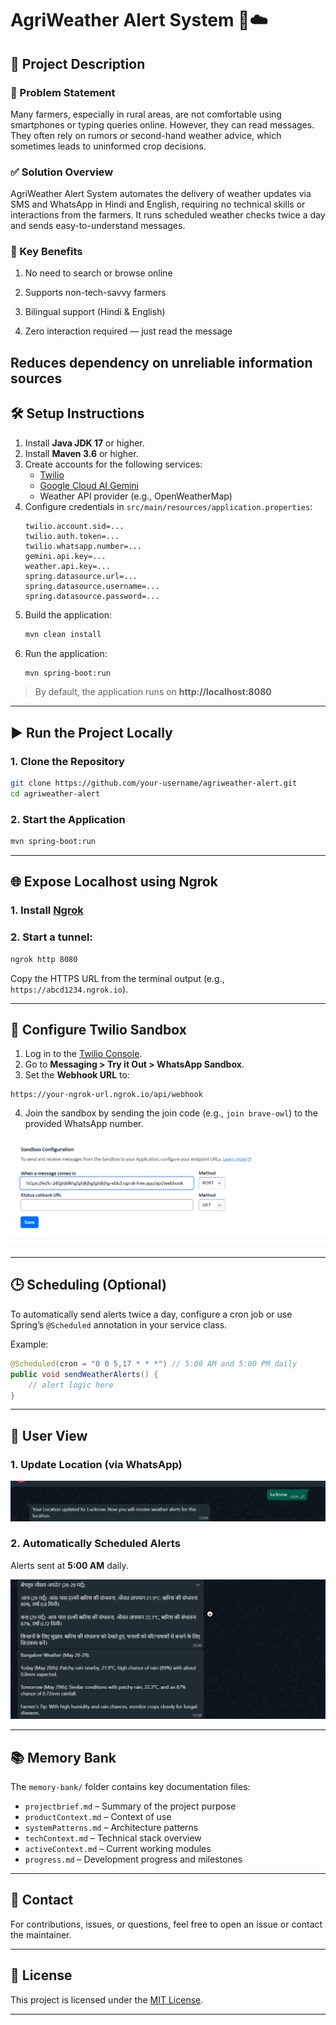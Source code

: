 # AgriWeather Alert System 🌾☁️

## 📌 Project Description

### 🎯 Problem Statement

Many farmers, especially in rural areas, are not comfortable using smartphones or typing queries online. However, they can read messages. They often rely on rumors or second-hand weather advice, which sometimes leads to uninformed crop decisions.

### ✅ Solution Overview

AgriWeather Alert System automates the delivery of weather updates via SMS and WhatsApp in Hindi and English, requiring no technical skills or interactions from the farmers. It runs scheduled weather checks twice a day and sends easy-to-understand messages.

### 🌟 Key Benefits

1. No need to search or browse online

2. Supports non-tech-savvy farmers

3. Bilingual support (Hindi & English)

4. Zero interaction required — just read the message

Reduces dependency on unreliable information sources
---

## 🛠️ Setup Instructions

1. Install **Java JDK 17** or higher.
2. Install **Maven 3.6** or higher.
3. Create accounts for the following services:
    - [Twilio](https://www.twilio.com/)
    - [Google Cloud AI Gemini](https://aistudio.google.com/)
    - Weather API provider (e.g., OpenWeatherMap)
4. Configure credentials in `src/main/resources/application.properties`:
   ```properties
   twilio.account.sid=...
   twilio.auth.token=...
   twilio.whatsapp.number=...
   gemini.api.key=...
   weather.api.key=...
   spring.datasource.url=...
   spring.datasource.username=...
   spring.datasource.password=...
   ```
5. Build the application:
   ```bash
   mvn clean install
   ```
6. Run the application:
   ```bash
   mvn spring-boot:run
   ```

> By default, the application runs on **http://localhost:8080**

---

## ▶️ Run the Project Locally

### 1. Clone the Repository

```bash
git clone https://github.com/your-username/agriweather-alert.git
cd agriweather-alert
```

### 2. Start the Application

```bash
mvn spring-boot:run
```

---

## 🌐 Expose Localhost using Ngrok

### 1. Install [Ngrok](https://ngrok.com/download)

### 2. Start a tunnel:

```bash
ngrok http 8080
```

Copy the HTTPS URL from the terminal output (e.g., `https://abcd1234.ngrok.io`).

---

## 💬 Configure Twilio Sandbox

1. Log in to the [Twilio Console](https://www.twilio.com/console).
2. Go to **Messaging > Try it Out > WhatsApp Sandbox**.
3. Set the **Webhook URL** to:

```
https://your-ngrok-url.ngrok.io/api/webhook
```

4. Join the sandbox by sending the join code (e.g., `join brave-owl`) to the provided WhatsApp number.

![Twilio Sandbox Config](screenshots/sandbox-config.png)

---

## 🕒 Scheduling (Optional)

To automatically send alerts twice a day, configure a cron job or use Spring’s `@Scheduled` annotation in your service class.

Example:

```java
@Scheduled(cron = "0 0 5,17 * * *") // 5:00 AM and 5:00 PM daily
public void sendWeatherAlerts() {
    // alert logic here
}
```

---

## 📱 User View

### 1. Update Location (via WhatsApp)

![Update Location](screenshots/update-location.png)

### 2. Automatically Scheduled Alerts

Alerts sent at **5:00 AM** daily.

![Scheduled Alert](screenshots/scheduled-alerts.png)

---

## 📚 Memory Bank

The `memory-bank/` folder contains key documentation files:

- `projectbrief.md` – Summary of the project purpose
- `productContext.md` – Context of use
- `systemPatterns.md` – Architecture patterns
- `techContext.md` – Technical stack overview
- `activeContext.md` – Current working modules
- `progress.md` – Development progress and milestones

---

## 📩 Contact

For contributions, issues, or questions, feel free to open an issue or contact the maintainer.

---


## 📝 License 

This project is licensed under the [MIT License](LICENSE).

---